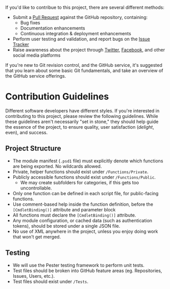 If you'd like to contribue to this project, there are several different methods:

- Submit a [Pull Request](https://www.github.com/pcgeek86/PSGitHub/pulls) against the GitHub repository, containing:
  - Bug fixes
  - Documentation enhancements
  - Continuous integration & deployment enhancements
- Perform user testing and validation, and report bugs on the [Issue Tracker](https://www.github.com/pcgeek86/PSGitHub/issues)
- Raise awareness about the project through [Twitter](https://twitter.com/#PowerShell), [Facebook](https://facebook.com), and other social media platforms

If you're new to Git revision control, and the GitHub service, it's suggested that you learn about some basic Git fundamentals, and take an overview of the GitHub service offerings.

# Contribution Guidelines

Different software developers have different styles. If you're interested in contributing to this project, please review the following guidelines. 
While these guidelines aren't necessarily "set in stone," they should help guide the essence of the project, to ensure quality, user satisfaction (*delight*, even), and success.

## Project Structure

- The module manifest (`.psd1` file) must explicitly denote which functions are being exported. No wildcards allowed.
- Private, helper functions should exist under `/Functions/Private`.
- Publicly accessible functions should exist under `/Functions/Public`.
  - We may create subfolders for categories, if this gets too uncontrollable.
- Only one function can be defined in each script file, for public-facing functions.
- Use comment-based help inside the function definition, before the `[CmdletBinding()]` attribute and parameter block
- All functions must declare the `[CmdletBinding()]` attribute.
- Any module configuration, or cached data (such as authentication tokens), should be stored under a single JSON file.
- No use of XML anywhere in the project, unless you enjoy doing work that won't get merged.

## Testing 

- We will use the Pester testing framework to perform unit tests.
- Test files should be broken into GitHub feature areas (eg. Repositories, Issues, Users, etc.).
- Test files should exist under `/Tests`.

